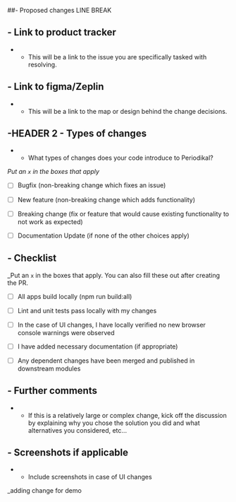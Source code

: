 ##-  Proposed changes
LINE BREAK

## - Link to product tracker  
* - This will be a link to the issue you are specifically tasked with resolving.

## -  Link to figma/Zeplin

* - This will be a link to the map or design behind the change decisions. 
## -HEADER 2 - Types of changes



* - What types of changes does your code introduce to Periodikal?



_Put an `x` in the boxes that apply_



- [ ] Bugfix (non-breaking change which fixes an issue)

- [ ] New feature (non-breaking change which adds functionality)

- [ ] Breaking change (fix or feature that would cause existing functionality to not work as expected)

- [ ] Documentation Update (if none of the other choices apply)



## - Checklist



_Put an `x` in the boxes that apply. You can also fill these out after creating the PR.



- [ ] All apps build locally (npm run build:all)

- [ ] Lint and unit tests pass locally with my changes

- [ ] In the case of UI changes, I have locally verified no new browser console warnings were observed

- [ ] I have added necessary documentation (if appropriate)

- [ ] Any dependent changes have been merged and published in downstream modules



## - Further comments


* - If this is a relatively large or complex change, kick off the discussion by explaining why you chose the solution you did and what alternatives you considered, etc...



## - Screenshots if applicable



* - Include screenshots in case of UI changes

_adding change for demo

